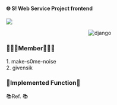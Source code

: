 #### 🌐 S! Web Service Project frontend
<img src="https://capsule-render.vercel.app/api?type=slice&color=auto&height=200&section=header&text=Alert🚀frontend&fontSize=90" />

<p align="center">
  <img alt="django" src="https://img.shields.io/badge/Django-092E20.svg?style=for-the-badge&logo=django&logoColor=white">
</p>
<h3>🧑🏻‍💻Member🧑🏻‍💻</h3>
1. make-s0me-noise
<br>
2. givensik

<h3>📓Implemented Function📓</h3>


<p>📚Ref. 📚</p>

